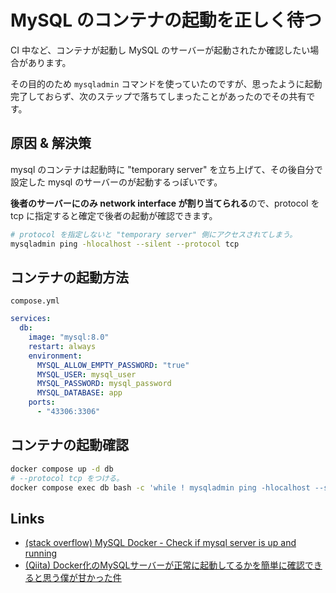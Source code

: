 # MySQL のコンテナの起動を正しく待つ

CI 中など、コンテナが起動し MySQL のサーバーが起動されたか確認したい場合があります。

その目的のため `mysqladmin` コマンドを使っていたのですが、思ったように起動完了しておらず、次のステップで落ちてしまったことがあったのでその共有です。

## 原因 & 解決策

mysql のコンテナは起動時に "temporary server" を立ち上げて、その後自分で設定した mysql のサーバーのが起動するっぽいです。

**後者のサーバーにのみ network interface が割り当てられる**ので、protocol を tcp に指定すると確定で後者の起動が確認できます。

``` sh
# protocol を指定しないと "temporary server" 側にアクセスされてしまう。
mysqladmin ping -hlocalhost --silent --protocol tcp
```

## コンテナの起動方法

`compose.yml`

``` yml
services:
  db:
    image: "mysql:8.0"
    restart: always
    environment:
      MYSQL_ALLOW_EMPTY_PASSWORD: "true"
      MYSQL_USER: mysql_user
      MYSQL_PASSWORD: mysql_password
      MYSQL_DATABASE: app
    ports:
      - "43306:3306"
```

## コンテナの起動確認

``` sh
docker compose up -d db
# --protocol tcp をつける。
docker compose exec db bash -c 'while ! mysqladmin ping -hlocalhost --silent --protocol tcp; do sleep 1; done'
```

## Links

- [(stack overflow) MySQL Docker - Check if mysql server is up and running](https://stackoverflow.com/questions/70485527/mysql-docker-check-if-mysql-server-is-up-and-running)
- [(Qiita) Docker化のMySQLサーバーが正常に起動してるかを簡単に確認できると思う僕が甘かった件](https://qiita.com/akarei/items/1130a4dff48c1cbe978e#%E4%B8%80%E6%99%82%E7%9A%84%E3%81%AAmysql%E3%82%B5%E3%83%BC%E3%83%90%E3%83%BC%E3%81%A8%E6%AD%A3%E5%BC%8F%E3%81%AAmysql%E3%82%B5%E3%83%BC%E3%83%90%E3%83%BC%E3%81%AB%E3%81%A9%E3%82%93%E3%81%AA%E9%81%95%E3%81%84%E3%81%8C%E3%81%82%E3%82%8B%E3%81%8B)

